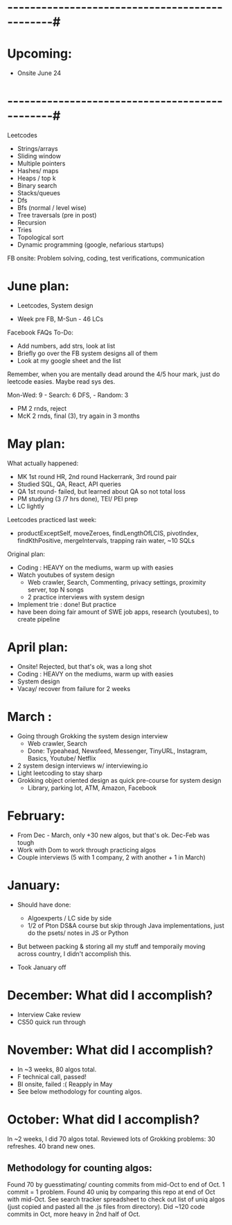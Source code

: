 # ----------------------------------------------#

# Upcoming: 
* Onsite June 24

# ----------------------------------------------#

Leetcodes
- Strings/arrays
- Sliding window
- Multiple pointers
- Hashes/ maps
- Heaps / top k
- Binary search
- Stacks/queues
- Dfs
- Bfs (normal / level wise)
- Tree traversals (pre in post)
- Recursion
- Tries
- Topological sort 
- Dynamic programming (google, nefarious startups)

FB onsite: Problem solving, coding, test verifications, communication

# June plan:
- Leetcodes, System design

* Week pre FB, M-Sun - 46 LCs 

Facebook FAQs To-Do:  
- Add numbers, add strs, look at list 
- Briefly go over the FB system designs all of them 
- Look at my google sheet and the list

Remember, when you are mentally dead around the 4/5 hour mark, just do leetcode easies. Maybe read sys des. 


Mon-Wed: 9
    - Search: 6 DFS, 
    - Random: 3



- PM 2 rnds, reject
- McK 2 rnds, final (3), try again in 3 months




# May plan: 
What actually happened: 
- MK 1st round HR, 2nd round Hackerrank, 3rd round pair
- Studied SQL, QA, React, API queries
- QA 1st round- failed, but learned about QA so not total loss
- PM studying (3 /7 hrs done), TEI/ PEI prep
- LC lightly

Leetcodes practiced last week: 
- productExceptSelf, moveZeroes, findLengthOfLCIS, pivotIndex, findKthPositive, mergeIntervals, trapping rain water, 
~10 SQLs

Original plan: 
- Coding : HEAVY on the mediums, warm up with easies
- Watch youtubes of system design 
    - Web crawler, Search, Commenting, privacy settings, proximity server, top N songs
    - 2 practice interviews with system design 
- Implement trie : done! But practice 
- have been doing fair amount of SWE job apps, research (youtubes), to 
create pipeline


# April plan:
- Onsite! Rejected, but that's ok, was a long shot
- Coding : HEAVY on the mediums, warm up with easies
- System design 
- Vacay/ recover from failure for 2 weeks 


# March : 
- Going through Grokking the system design interview 
    - Web crawler, Search
    - Done: Typeahead, Newsfeed, Messenger, TinyURL, Instagram, Basics, 
    Youtube/ Netflix
- 2 system design interviews w/ interviewing.io
- Light leetcoding to stay sharp 
- Grokking object oriented design as quick pre-course for system design 
    - Library, parking lot, ATM, Amazon, Facebook 


# February:
- From Dec - March, only +30 new algos, but that's ok. Dec-Feb was tough 
- Work with Dom to work through practicing algos 
- Couple interviews (5 with 1 company, 2 with another + 1 in March)


# January:
- Should have done:
    * Algoexperts / LC side by side
    * 1/2 of Pton DS&A course but skip through Java implementations, just do the psets/ notes in JS or Python 

- But between packing & storing all my stuff and temporaily moving across country, I didn't accomplish this. 
- Took January off 


# December: What did I accomplish?
- Interview Cake review 
- CS50 quick run through


# November: What did I accomplish?
- In ~3 weeks, 80 algos total. 
- F technical call, passed! 
- Bl onsite, failed :( Reapply in May 
- See below methodology for counting algos.


# October: What did I accomplish?
In ~2 weeks, I did 70 algos total. Reviewed lots of Grokking problems: 30 refreshes. 40 brand new ones. 


## Methodology for counting algos: 
Found 70 by guesstimating/ counting commits from mid-Oct to end of Oct. 1 commit = 1 problem. Found 40 uniq by comparing this repo at end of Oct with mid-Oct. See search tracker spreadsheet to check out list of uniq algos (just copied and pasted all the .js files from directory). Did ~120 code commits in Oct, more heavy in 2nd half of Oct. 

